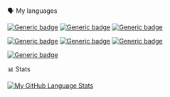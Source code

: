 🗣 My languages

[![Generic badge](https://img.shields.io/badge/Code-C%23-000aff.svg)](https://shields.io/)
[![Generic badge](https://img.shields.io/badge/Code-C++-7500fa)](https://shields.io/)
[![Generic badge](https://img.shields.io/badge/Code-Visual%20Basic-8a00fa)](https://shields.io/)

[![Generic badge](https://img.shields.io/badge/Code-Python-802121.svg)](https://shields.io/)
[![Generic badge](https://img.shields.io/badge/Code-SQL-ab5635)](https://shields.io/)
[![Generic badge](https://img.shields.io/badge/Code-Assembly-d1833f)](https://shields.io/)

[![Generic badge](https://img.shields.io/badge/Code-F%23-1c6105.svg)](https://shields.io/)
<!--
[![Generic badge]()](https://shields.io/)
[![Generic badge]()](https://shields.io/)
[![Generic badge]()](https://shields.io/)
-->

📊 Stats

[![My GitHub Language Stats](https://github-readme-stats.vercel.app/api/top-langs/?username=RusGol718&langs_count=5&theme=tokyonight)]()
<!--
- 🔭 I’m currently working on ...
- 🌱 I’m currently learning ...
- 👯 I’m looking to collaborate on ...
- 🤔 I’m looking for help with ...
- 💬 Ask me about ...
- 📫 How to reach me: ...
- 😄 Pronouns: ...
- ⚡ Fun fact: ...
-->
